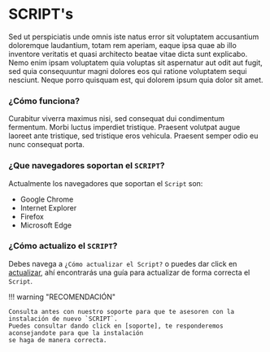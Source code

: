 # SCRIPT's

Sed ut perspiciatis unde omnis iste natus error sit voluptatem accusantium doloremque laudantium, totam rem aperiam, eaque ipsa quae ab illo inventore veritatis et quasi architecto beatae vitae dicta sunt explicabo. Nemo enim ipsam voluptatem quia voluptas sit aspernatur aut odit aut fugit, sed quia consequuntur magni dolores eos qui ratione voluptatem sequi nesciunt. Neque porro quisquam est, qui dolorem ipsum quia dolor sit amet.

### ¿Cómo funciona?

Curabitur viverra maximus nisi, sed consequat dui condimentum fermentum. Morbi luctus imperdiet tristique. Praesent volutpat augue laoreet ante tristique, sed tristique eros vehicula. Praesent semper odio eu nunc consequat porta.

### ¿Que navegadores soportan el `SCRIPT`?

Actualmente los navegadores que soportan el `Script` son:

- Google Chrome
- Internet Explorer
- Firefox
- Microsoft Edge

### ¿Cómo actualizo el `SCRIPT`?

Debes navega a `¿Cómo actualizar el Script?` o puedes dar click en [actualizar], ahí encontrarás una guía para actualizar de forma correcta el `Script`.

!!! warning "RECOMENDACIÓN"

    Consulta antes con nuestro soporte para que te asesoren con la instalación de nuevo `SCRIPT`.
    Puedes consultar dando click en [soporte], te responderemos aconsejandote para que la instalación 
    se haga de manera correcta.

[actualizar]: upgrades/update-script.md
[soporte]: https://soporte.develsystems.com/